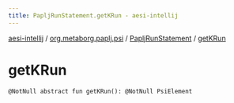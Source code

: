 ```yaml
---
title: PapljRunStatement.getKRun - aesi-intellij
---
```


[aesi-intellij](../../index.html) / [org.metaborg.paplj.psi](../index.html) / [PapljRunStatement](index.html) / [getKRun](.)

# getKRun

`@NotNull abstract fun getKRun(): @NotNull PsiElement`